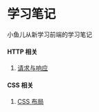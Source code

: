 # 学习笔记
小鱼儿从新学习前端的学习笔记


#### HTTP 相关
1. [请求与响应](https://juejin.im/post/5d295b355188252cc75e2d18)

#### CSS 相关

1. [CSS 布局](https://juejin.im/post/5d4108786fb9a06b1417c111)

